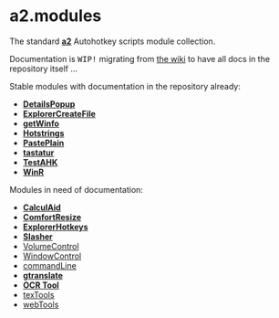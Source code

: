 # a2.modules

The standard [**a2**](https://github.com/ewerybody/a2) Autohotkey scripts module collection.

Documentation is <kbd>WIP!</kbd> migrating from [the wiki](https://github.com/ewerybody/a2.modules/wiki) to have all docs in the repository itself ...

Stable modules with documentation in the repository already:
* [**DetailsPopup**](https://github.com/ewerybody/a2.modules/tree/master/DetailsPopup#detailspopup)
* [**ExplorerCreateFile**](https://github.com/ewerybody/a2.modules/tree/master/ExplorerCreateFile#ExplorerCreateFile)
* [**getWinfo**](https://github.com/ewerybody/a2.modules/tree/master/getWinfo#getwinfo)
* [**Hotstrings**](https://github.com/ewerybody/a2.modules/tree/master/HotStrings#hotstrings)
* [**PastePlain**](https://github.com/ewerybody/a2.modules/tree/master/PastePlain#pasteplain)
* [**tastatur**](https://github.com/ewerybody/a2.modules/tree/master/tastatur#tastatur)
* [**TestAHK**](https://github.com/ewerybody/a2.modules/tree/master/TestAHK#testahk)
* [**WinR**](https://github.com/ewerybody/a2.modules/tree/master/winr#winr)

Modules in need of documentation:
* [**CalculAid**](https://github.com/ewerybody/a2.modules/tree/master/CalculAid#calculaid)
* [**ComfortResize**](https://github.com/ewerybody/a2.modules/tree/master/ComfortResize#ComfortResize)
* [**ExplorerHotkeys**](https://github.com/ewerybody/a2.modules/tree/master/ExplorerHotkeys#ExplorerHotkeys)
* [**Slasher**](https://github.com/ewerybody/a2.modules/tree/master/Slasher#Slasher)
* [VolumeControl](https://github.com/ewerybody/a2.modules/tree/master/VolumeControl#VolumeControl)
* [WindowControl](https://github.com/ewerybody/a2.modules/tree/master/WindowControl#WindowControl)
* [commandLine](https://github.com/ewerybody/a2.modules/tree/master/commandLine#commandLine)
* [**gtranslate**](https://github.com/ewerybody/a2.modules/tree/master/gtranslate#gtranslate)
* [**OCR Tool**](https://github.com/ewerybody/a2.modules/tree/master/ocr_tool#ocr_tool)
* [texTools](https://github.com/ewerybody/a2.modules/tree/master/texTools#texTools)
* [webTools](https://github.com/ewerybody/a2.modules/tree/master/webTools#webTools)
